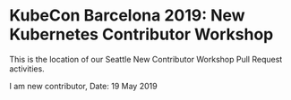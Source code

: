 # KubeCon Barcelona 2019: New Kubernetes Contributor Workshop

This is the location of our Seattle New Contributor Workshop Pull Request activities.

I am new contributor, Date: 19 May 2019
